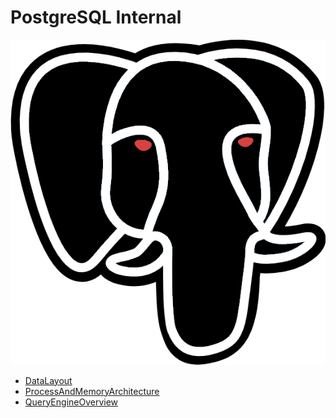 # PostgreSQL Internal

![dark postgres](./dark_postgres.png)

- [DataLayout](./DataLayout.md)
- [ProcessAndMemoryArchitecture](./ProcessAndMemoryArchitecture.md)
- [QueryEngineOverview](./QueryEngineOverview.md)
